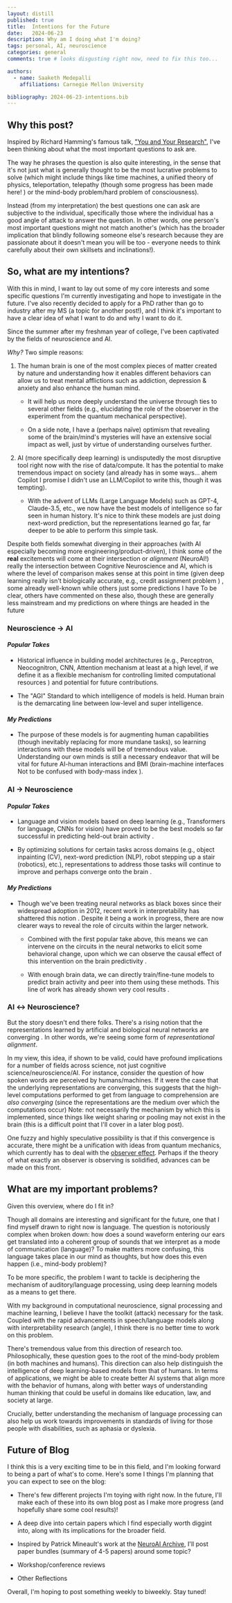 ```yaml
---
layout: distill
published: true
title:  Intentions for the Future
date:   2024-06-23
description: Why am I doing what I'm doing?
tags: personal, AI, neuroscience
categories: general
comments: true # looks disgusting right now, need to fix this too...

authors:
  - name: Saaketh Medepalli
    affiliations: Carnegie Mellon University

bibliography: 2024-06-23-intentions.bib
---
```


## Why this post?

Inspired by Richard Hamming's famous talk, ["You and Your Research"](http://www.cs.virginia.edu/~robins/YouAndYourResearch.html), I've been thinking about what the most important questions to ask are.

The way he phrases the question is also quite interesting, in the sense that it's not just what is generally thought to be the most lucrative problems to solve (which might include things like time machines, a unified theory of physics, teleportation, telepathy (though some progress has been made here! <d-cite key="tang2022semantic"></d-cite>) or the mind-body problem/hard problem of consciousness).

Instead (from my interpretation) the best questions one can ask are subjective to the individual, specifically those where the individual has a good angle of attack to answer the question. In other words, one person's most important questions might not match another's (which has the broader implication that blindly following someone else's research because they are passionate about it doesn't mean you will be too - everyone needs to think carefully about their own skillsets and inclinations!).

## So, what are my intentions?

With this in mind, I want to lay out some of my core interests and some specific questions I'm currently investigating and hope to investigate in the future. I've also recently decided to apply for a PhD rather than go to industry after my MS (a topic for another post!), and I think it's important to have a clear idea of what I want to do and why I want to do it.

Since the summer after my freshman year of college, I've been captivated by the fields of neuroscience and AI.

*Why?* Two simple reasons:

1. The human brain is one of the most complex pieces of matter created by nature and understanding how it enables different behaviors can allow us to treat mental afflictions such as addiction, depression & anxiety and also enhance the human mind.

   * It will help us more deeply understand the universe through ties to several other fields (e.g., elucidating the role of the observer in the experiment from the quantum mechanical perspective).

   * On a side note, I have a (perhaps naïve) optimism that revealing some of the brain/mind's mysteries will have an extensive social impact as well, just by virtue of understanding ourselves further.

2. AI (more specifically deep learning) is undisputedly the most disruptive tool right now with the rise of data/compute. It has the potential to make tremendous impact on society (and already has in some ways... ahem Copilot <d-footnote> I promise I didn't use an LLM/Copilot to write this, though it was tempting</d-footnote>).

   * With the advent of LLMs (Large Language Models) such as GPT-4, Claude-3.5, etc., we now have the best models of intelligence so far seen in human history. It's nice to think these models are just doing next-word prediction, but the representations learned go far, far deeper to be able to perform this simple task.

Despite both fields somewhat diverging in their approaches (with AI especially becoming more engineering/product-driven), I think some of the **real** excitements will come at their intersection or *alignment* (NeuroAI!)<d-footnote> really the intersection between Cognitive Neuroscience and AI, which is where the level of comparison makes sense at this point in time (given deep learning really isn't biologically accurate, e.g., credit assignment problem <d-cite key="richards2019dendritic"></d-cite>) </d-footnote>, some already well-known while others just some predictions I have <d-footnote> To be clear, others have commented on these also, though these are generally less mainstream and my predictions on where things are headed in the future </d-footnote>

### Neuroscience $\rightarrow$ AI

#### *Popular Takes*

* Historical influence in building model architectures (e.g., Perceptron, Neocognitron, CNN, Attention mechanism <d-footnote>at least at a high level, if we define it as a flexible mechanism for controlling limited computational resources <d-cite key="lindsay2021attention"></d-cite> </d-footnote>) and potential for future contributions.

* The "AGI" Standard to which intelligence of models is held. Human brain is the demarcating line between low-level and super intelligence.

#### *My Predictions*

* The purpose of these models is for augmenting human capabilities (though inevitably replacing for more mundane tasks), so learning interactions with these models will be of tremendous value. Understanding our own minds is still a necessary endeavor that will be vital for future AI-human interactions and BMI (brain-machine interfaces <d-footnote> Not to be confused with body-mass index </d-footnote>).

### AI $\rightarrow$ Neuroscience

#### *Popular Takes*

* Language and vision models based on deep learning (e.g., Transformers for language, CNNs for vision) have proved to be the best models so far successful in predicting held-out brain activity <d-cite key="antonello2024scalinglawslanguageencoding"></d-cite> <d-cite key="margalit2024unifying"></d-cite>.

* By optimizing solutions for certain tasks across domains (e.g., object inpainting (CV), next-word prediction (NLP), robot stepping up a stair (robotics), etc.), representations to address those tasks will continue to improve and perhaps converge onto the brain <d-cite key="hermann2023human"></d-cite>.

#### *My Predictions*

* Though we've been treating neural networks as black boxes since their widespread adoption in 2012, recent work in interpretability  has shattered this notion <d-cite key="templeton2024scaling"></d-cite> <d-cite key="marks2024sparse"></d-cite>. Despite it being a work in progress, there are now clearer ways to reveal the role of circuits within the larger network.

  * Combined with the first popular take above, this means we can intervene on the circuits in the neural networks to elicit some behavioral change, upon which we can observe the causal effect of this intervention on the brain predictivity <d-cite key="lindsay2023groundingneurosciencebehavioralchanges"></d-cite>.

  * With enough brain data, we can directly train/fine-tune models to predict brain activity and peer into them using these methods. This line of work has already shown very cool results <d-cite key="khosla2022high"></d-cite> <d-cite key="luo2023braindiffusionvisualexploration"></d-cite>.

### AI $\leftrightarrow$ Neuroscience?

But the story doesn't end there folks. There's a rising notion that the representations learned by artificial and biological neural networks are converging <d-cite key="huh2024platonicrepresentationhypothesis"></d-cite> <d-cite key="khosla2024privileged"></d-cite>. In other words, we're seeing some form of *representational alignment*.

In my view, this idea, if shown to be valid, could have profound implications for a number of fields across science, not just cognitive science/neuroscience/AI. For instance, consider the question of how spoken words are perceived by humans/machines. If it were the case that the underlying representations are converging, this suggests that the high-level computations performed to get from language to comprehension are *also converging* (since the representations are the medium over which the computations occur) <d-footnote> Note: not necessarily the mechanism by which this is implemented, since things like weight sharing or pooling may not exist in the brain </d-footnote> (this is a difficult point that I'll cover in a later blog post).

One fuzzy and highly speculative possibility is that if this convergence is accurate, there might be a unification with ideas from quantum mechanics, which currently has to deal with the [observer effect](https://en.wikipedia.org/wiki/Observer_effect_(physics)#Quantum_mechanics). Perhaps if the theory of what exactly an observer is observing is solidified, advances can be made on this front.

## What are my important problems?

Given this overview, where do I fit in?

Though all domains are interesting and significant for the future, one that I find myself drawn to right now is language. The question is notoriously complex when broken down: how does a sound waveform entering our ears get translated into a coherent group of sounds that we interpret as a mode of communication (language)? To make matters more confusing, this language takes place in our mind as thoughts, but how does this even happen (i.e., mind-body problem)?

To be more specific, the problem I want to tackle is deciphering the mechanism of auditory/language processing, using deep learning models as a means to get there.

With my background in computational neuroscience, signal processing and machine learning, I believe I have the toolkit (attack) necessary for the task. Coupled with the rapid advancements in speech/language models along with interpretability research (angle), I think there is no better time to work on this problem.

There's tremendous value from this direction of research too. Philosophically, these question goes to the root of the mind-body problem (in both machines and humans). This direction can also help distinguish the intelligence of deep learning-based models from that of humans. In terms of applications, we might be able to create better AI systems that align more with the behavior of humans, along with better ways of understanding human thinking that could be useful in domains like education, law, and society at large.

Crucially, better understanding the mechanism of language processing can also help us work towards improvements in standards of living for those people with disabilities, such as aphasia or dyslexia.

## Future of Blog

I think this is a very exciting time to be in this field, and I'm looking forward to being a part of what's to come. Here's some I things I'm planning that you can expect to see on the blog:

* There's few different projects I'm toying with right now. In the future, I'll make each of these into its own blog post as I make more progress (and hopefully share some cool results)!

* A deep dive into certain papers which I find especially worth diggint into, along with its implications for the broader field.

* Inspired by Patrick Mineault's work at the [NeuroAI Archive](https://www.neuroai.science/archive), I'll post paper bundles (summary of 4-5 papers) around some topic?

* Workshop/conference reviews

* Other Reflections

<!-- 1. Brain rhythms seem to play a crucial role in chunking the sounds we hear into language. Can we elucidate this mechanism using speech/language models (building on top of the notion that when the task to be solved is the same, the representations/mechanisms begin aligning across artificial and natural systems)?

2. There's been a lot of recent buzz about the resurgence of recurrent models like RWKV and Mamba. Though it remains to be seen whether they can beat Transformers in practice, can these recurrent models beat the neural predictivity of attention-based models? What does this tell us about the language comprehension abilities of humans?

3. Mechanistic interpretability has been making waves in recent years for striving to peer inside the black box of deep neural networks. It's still a work in progress, but results involving the ability to steer LLMs to behave in different ways (link to Anthropic paper) along with the identification of circuits that have a causal role in specific behaviors (insert Bau citation) are too convincing to ignore. By tweaking LMs in a systematic way, can we use encoding models methods to elucidate the causal mechanisms behind language processing in the brain/mind? -->

Overall, I'm hoping to post something weekly to biweekly. Stay tuned!


<!-- #### Post-credits Note: *Why does any of this even matter? AGI is coming soon anyways, right?*

A community in Silicon Valley are noting the possibility of human-level intelligence in the next few years, as we continue to scale foundation models with more data and compute. This is a whole other topic for another time, but to keep it short and sweet I'm quite skeptical of this claim, if not for the sole reason that everyone needs to clarify what precisely is meant by human-level intelligence (all AI people care about is Turing test across multiple domains, ... don't know if I'm on board with this). One of the best ways to do that is to more closely inspect the principles underlying intelligence, which is a natural result of representational alignment.

But let's suppose all of the AI doomers are correct and we have "superintelligent" AI (ASI) within the next five years or so (insert citation regarding this claim). *Even if* this is the case, humans aren't going anywhere. In fact, I'd argue more than ever how crucial it is to understand ourselves...   -->
